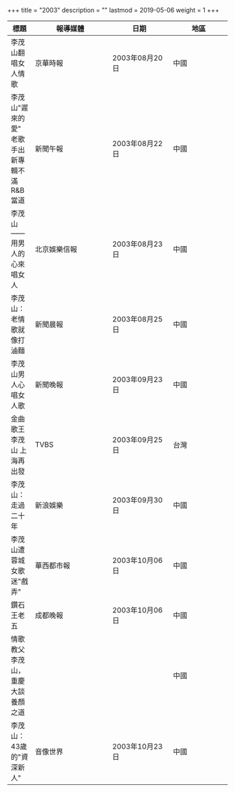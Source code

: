 +++
title = "2003"
description = ""
lastmod = 2019-05-06
weight = 1
+++

<style>
table th:nth-of-type(2) {
	width: 200px;
}
table th:nth-of-type(3), th:nth-of-type(4) {
	width: 150px;
}
</style>

標題  | 報導媒體  | 日期 | 地區
--------------|-------|------|------ 
李茂山翻唱女人情歌   | 京華時報 | 2003年08月20日 |  中國
李茂山"遲來的愛" 老歌手出新專輯不滿R&B當道   | 新聞午報 | 2003年08月22日 |  中國
李茂山——用男人的心來唱女人   | 北京娛樂信報 | 2003年08月23日 |  中國
李茂山：老情歌就像打滷麵   | 新聞晨報 | 2003年08月25日 |  中國
李茂山男人心唱女人歌   | 新聞晚報 | 2003年09月23日 |  中國
金曲歌王李茂山 上海再出發   | TVBS | 2003年09月25日 |  台灣
李茂山：走過二十年   | 新浪娛樂 | 2003年09月30日 |  中國
李茂山遭蓉城女歌迷"戲弄"   | 華西都市報 | 2003年10月06日 |  中國
鑽石王老五   | 成都晚報 | 2003年10月06日 |  中國
情歌教父李茂山，重慶大談養顏之道   |  |  |  中國
李茂山：43歲的"資深新人"   | 音像世界 | 2003年10月23日 |  中國